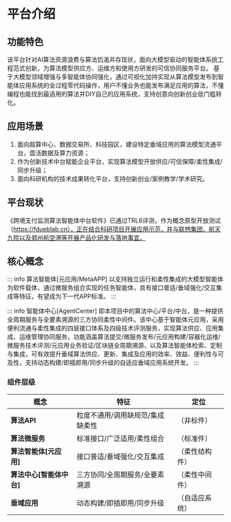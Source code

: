 # 平台介绍

## 功能特色

该平台针对AI算法资源浪费与算法饥渴并存现状，面向大模型驱动的智能体系统工程范式创新，为算法模型供应方、运维方和使用方研发的可信协同服务平台。
基于大模型领域增强与多智能体协同强化，通过可视化加持实现从算法模型发布到智能体应用系统的全过程零代码操作，用户不懂业务也能发布满足应用的算法，不懂编程也能找到最适用的算法并DIY自己的应用系统，支持创意向创新创业低门槛转化。

## 应用场景

1. 面向超算中心、数据交易所、科技园区，建设特定垂域应用的算法模型流通平台，盘活数据及算力资源；
2. 作为创新技术中台赋能企业平台，实现算法模型开放供应/可信保障/柔性集成/同步升级；
3. 面向科研机构的技术成果转化平台，支持创新创业/案例教学/学术研究。


## 平台现状

《跨境支付监测算法智能体中台软件》已通过TRL6评测，作为概念原型开放测试（https://fdueblab.cn），正在结合科研项目开展应用示范，并与联想集团、航天九院以及郑州航空港等开展产品化研发与落地事宜。


## 核心概念

::: info 算法智能体[元应用/MetaAPP]
以支持独立运行和柔性集成的大模型智能体为软件载体，通过微服务组合实现的任务智能体，具有接口普适/垂域强化/交互集成等特征，有望成为下一代APP标准。
:::

::: info 智能体中心[AgentCenter]
即本项目中的算法中心/平台/中台，是一种提供全周期服务与全要素溯源的三方协同柔性中间件。该中心基于智能体元应用，采用便利流通与柔性集成的四层接口体系及四级技术评测服务，实现算法供应、应用集成、运维管理协同服务，功能涵盖算法提交/微服务发布/元应用构建/容器化运维/微服务技术评测/元应用业务验证/区块链全周期溯源，以及算法智能体检索、定制与集成，可有效提升垂域算法供应、更新、集成及应用的效率、效益、便利性与可及性，支持动态构建/即插即用/同步升级的自适应垂域应用系统开发。
:::

### 组件层级

| 概念 | 特征 | 定位 |
|------|------|------|
| **算法API** | 粒度不通用/调用缺规范/集成缺柔性 | （非标件） |
| **算法微服务** | 标准接口/广泛适用/柔性组合 | （标准件） |
| **算法智能体[元应用]** | 接口普适/垂域强化/交互集成 | （柔性结构件） |
| **算法中心[智能体中台]** | 三方协同/全周期服务/全要素溯源 | （柔性中间件） |
| **垂域应用** | 动态构建/即插即用/同步升级 | （自适应系统） |

